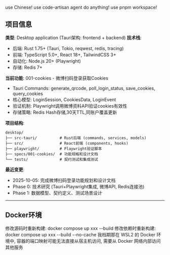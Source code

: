 
use Chinese!
use code-artisan agent do anything!
use pnpm workspace!

## 项目信息

**类型**: Desktop application (Tauri架构: frontend + backend)
**技术栈**:
- 后端: Rust 1.75+ (Tauri, Tokio, reqwest, redis, tracing)
- 前端: TypeScript 5.0+, React 18+, TailwindCSS 3+
- 自动化: Node.js 20+ (Playwright)
- 存储: Redis 7+

**当前功能**: 001-cookies - 微博扫码登录获取Cookies
- Tauri Commands: generate_qrcode, poll_login_status, save_cookies, query_cookies
- 核心模型: LoginSession, CookiesData, LoginEvent
- 验证机制: Playwright调用微博资料API验证cookies有效性
- 存储策略: Redis Hash存储,30天TTL,同账户覆盖更新

**项目结构**:
```
desktop/
├── src-tauri/          # Rust后端 (commands, services, models)
├── src/                # React前端 (components, hooks)
├── playwright/         # Playwright验证脚本
├── specs/001-cookies/  # 功能规格和设计文档
└── tests/              # 契约测试和集成测试
```

**最近变更**:
- 2025-10-05: 完成微博扫码登录功能规划和设计文档
- Phase 0: 技术研究 (Tauri+Playwright集成, 微博API, Redis连接池)
- Phase 1: 数据模型、契约定义、测试场景设计

---

## Docker环境

修改源码时重新构建: docker compose up xxx --build
修改依赖时重新构建: docker compose up xxx --build --no-cache
我档期那在 WSL2 的 Docker 环境中, 容器的端口映射可能无法直接从宿主机访问, 需要从 Docker 网络内部访问其他服务
